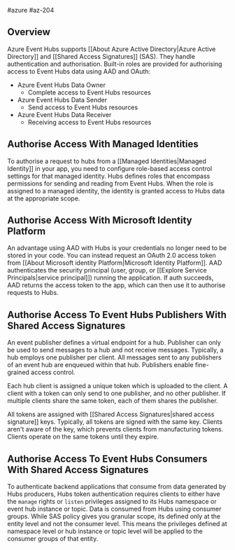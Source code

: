 #azure #az-204 

## Overview
Azure Event Hubs supports [[About Azure Active Directory|Azure Active Directory]] and [[Shared Access Signatures]] (SAS).
They handle authentication and authorisation.
Built-in roles are provided for authorising access to Event Hubs data using AAD and OAuth:
- Azure Event Hubs Data Owner
	- Complete access to Event Hubs resources
- Azure Event Hubs Data Sender
	- Send access to Event Hubs resources
- Azure Event Hubs Data Receiver
	- Receiving access to Event Hubs resources

## Authorise Access With Managed Identities
To authorise a request to hubs from a [[Managed Identities|Managed Identity]] in your app, you need to configure role-based access control settings for that managed identity.
Hubs defines roles that encompass permissions for sending and reading from Event Hubs.
When the role is assigned to a managed identity, the identity is granted access to Hubs data at the appropriate scope.

## Authorise Access With Microsoft Identity Platform
An advantage using AAD with Hubs is your credentials no longer need to be stored in your code.
You can instead request an OAuth 2.0 access token from [[About Microsoft identity Platform|Microsoft Identity Platform]].
AAD authenticates the security principal (user, group, or [[Explore Service Principals|service principal]]) running the application.
If auth succeeds, AAD returns the access token to the app, which can then use it to authorise requests to Hubs.

## Authorise Access To Event Hubs Publishers With Shared Access Signatures
An event publisher defines a virtual endpoint for a hub.
Publisher can only be used to send messages to a hub and not receive messages.
Typically, a hub employs one publisher per client.
All messages sent to any publishers of an event hub are enqueued within that hub.
Publishers enable fine-grained access control.

Each hub client is assigned a unique token which is uploaded to the client.
A client with a token can only send to one publisher, and no other publisher.
If multiple clients share the same token, each of them shares the publisher.

All tokens are assigned with [[Shared Access Signatures|shared access signature]] keys.
Typically, all tokens are signed with the same key.
Clients aren't aware of the key, which prevents clients from manufacturing tokens.
Clients operate on the same tokens until they expire.

## Authorise Access To Event Hubs Consumers With Shared Access Signatures
To authenticate backend applications that consume from data generated by Hubs producers, Hubs token authentication requires clients to either have the `manage` rights or `listen` privileges assigned to its Hubs namespace or event hub instance or topic.
Data is consumed from Hubs using consumer groups.
While SAS policy gives you granular scope, its defined only at the entity level and not the consumer level.
This means the privileges defined at namespace level or hub instance or topic level will be applied to the consumer groups of that entity.